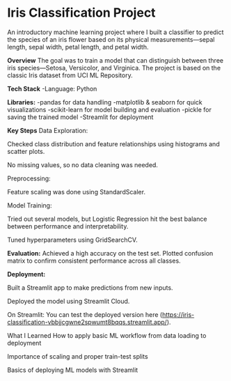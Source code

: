# Iris Classification Project
An introductory machine learning project where I built a classifier to predict the species of an iris flower based on its physical measurements—sepal length, sepal width, petal length, and petal width.

**Overview**
The goal was to train a model that can distinguish between three iris species—Setosa, Versicolor, and Virginica. The project is based on the classic Iris dataset from UCI ML Repository.

**Tech Stack**
-Language: Python

**Libraries:**
  -pandas for data handling
  -matplotlib & seaborn for quick visualizations
  -scikit-learn for model building and evaluation
  -pickle for saving the trained model
  -Streamlit for deployment

**Key Steps**
Data Exploration:

Checked class distribution and feature relationships using histograms and scatter plots.

No missing values, so no data cleaning was needed.

Preprocessing:

Feature scaling was done using StandardScaler.

Model Training:

Tried out several models, but Logistic Regression hit the best balance between performance and interpretability.

Tuned hyperparameters using GridSearchCV.

**Evaluation:**
  Achieved a high accuracy on the test set.
  Plotted confusion matrix to confirm consistent performance across all classes.

**Deployment:**

  Built a Streamlit app to make predictions from new inputs.

  Deployed the model using Streamlit Cloud.

On Streamlit:
You can test the deployed version here (https://iris-classification-vbbjjcgwne2spwumt8bqqs.streamlit.app/).


What I Learned
How to apply basic ML workflow from data loading to deployment

Importance of scaling and proper train-test splits

Basics of deploying ML models with Streamlit

